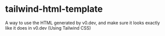 # tailwind-html-template
 A way to use the HTML generated by v0.dev, and make sure it looks exactly like it does in v0.dev (Using Tailwind CSS)
